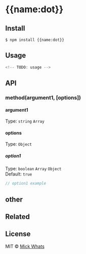 # {{name:dot}} <!-- TODO: badge -->

> <!-- TODO: Overview -->
<!-- TODO: description -->


## Install

```
$ npm install {{name:dot}}
```


## Usage

```js
<!-- TODO: usage -->
```

## API

<!-- repeat method start -->
### method(argument1, [options])

<!-- method description -->

#### argument1

Type: `string` `Array`

<!-- argument1 description -->


#### options

Type: `Object`

<!-- options description -->

<!-- options repeat start -->
##### option1

Type: `boolean` `Array` `Object`<br>
Default: `true`

<!-- option1 description -->

```js
// option1 example
```

<!-- repeat options end -->
<!-- repeat method end -->



## other


## Related

<!--
- [multimatch](https://github.com/sindresorhus/multimatch) - Match against a list instead of the filesystem
- [matcher](https://github.com/sindresorhus/matcher) - Simple wildcard matching
- [del](https://github.com/sindresorhus/del) - Delete files and directories
- [make-dir](https://github.com/sindresorhus/make-dir) - Make a directory and its parents if needed
-->


## License

MIT © [Mick Whats](https://github.com/mick-whats)
